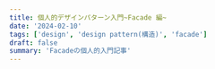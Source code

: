 ```yaml
---
title: 個人的デザインパターン入門~Facade 編~
date: '2024-02-10'
tags: ['design', 'design pattern(構造)', 'facade']
draft: false
summary: 'Facadeの個人的入門記事'
---
```

